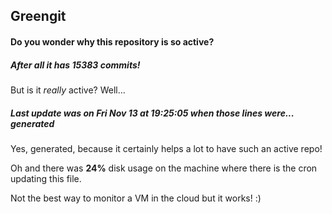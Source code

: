 ## Greengit

#### Do you wonder why this repository is so active?

##### After all it has 15383 commits!

But is it *really* active? Well...

##### Last update was on Fri Nov 13 at 19:25:05 when those lines were... generated

Yes, generated, because it certainly helps a lot to have such an active repo!

Oh and there was **24%** disk usage on the machine
where there is the cron updating this file.

Not the best way to monitor a VM in the cloud but it works! :)
